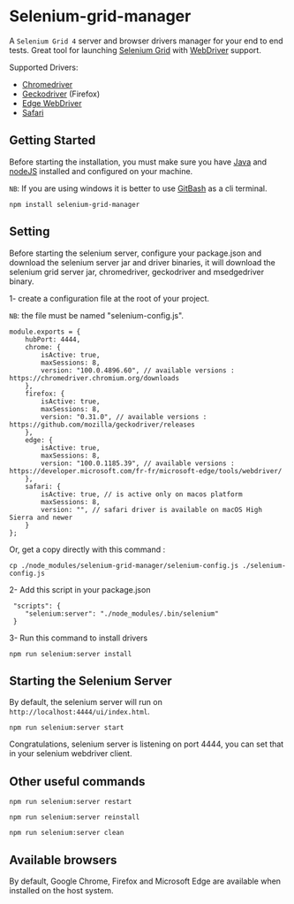 # Selenium-grid-manager
A `Selenium Grid 4` server and browser drivers manager for your end to end tests.
Great tool for launching [Selenium Grid](https://www.selenium.dev/documentation/grid/) with [WebDriver](https://www.selenium.dev/documentation/webdriver/) support.

Supported Drivers:
 * [Chromedriver](https://chromedriver.chromium.org/downloads) 
 * [Geckodriver](https://github.com/mozilla/geckodriver/releases) (Firefox)
 * [Edge WebDriver](https://developer.microsoft.com/fr-fr/microsoft-edge/tools/webdriver/)
 * [Safari](https://developer.apple.com/documentation/webkit/testing_with_webdriver_in_safari)

Getting Started
---------------
Before starting the installation, you must make sure you have [Java](https://www.java.com/en/download/manual.jsp) and [nodeJS](https://nodejs.org/en/download/) installed and configured on your machine.

`NB`: If you are using windows it is better to use [GitBash](https://git-scm.com/download/win) as a cli terminal.

```
npm install selenium-grid-manager
```

Setting
----------------------------

Before starting the selenium server, configure your package.json and download the selenium server jar and driver binaries, it will download the selenium grid server jar, chromedriver, geckodriver and msedgedriver binary.

1- create a configuration file at the root of your project.

`NB`: the file must be named "selenium-config.js".

```
module.exports = {
    hubPort: 4444,
    chrome: {
        isActive: true,
        maxSessions: 8,
        version: "100.0.4896.60", // available versions : https://chromedriver.chromium.org/downloads
    },
    firefox: {
        isActive: true,
        maxSessions: 8,
        version: "0.31.0", // available versions : https://github.com/mozilla/geckodriver/releases
    },
    edge: {
        isActive: true,
        maxSessions: 8,
        version: "100.0.1185.39", // available versions : https://developer.microsoft.com/fr-fr/microsoft-edge/tools/webdriver/
    },
    safari: {
        isActive: true, // is active only on macos platform
        maxSessions: 8,
        version: "", // safari driver is available on macOS High Sierra and newer
    }
};
```
Or, get a copy directly with this command :
```
cp ./node_modules/selenium-grid-manager/selenium-config.js ./selenium-config.js
```

2- Add this script in your package.json

```
 "scripts": {
    "selenium:server": "./node_modules/.bin/selenium"
 }
```

3- Run this command to install drivers

```
npm run selenium:server install
```

Starting the Selenium Server
----------------------------

By default, the selenium server will run on `http://localhost:4444/ui/index.html`.

```
npm run selenium:server start
```
Congratulations, selenium server is listening on port 4444, you can set that in your selenium webdriver client.

Other useful commands
---------------------

```
npm run selenium:server restart
```

```
npm run selenium:server reinstall
```

```
npm run selenium:server clean
```

## Available browsers

By default, Google Chrome, Firefox and Microsoft Edge are available when installed on the host system.